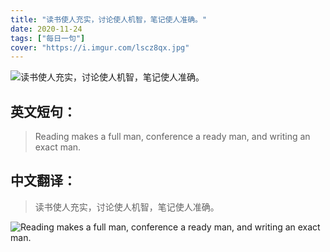 ```yaml
---
title: "读书使人充实，讨论使人机智，笔记使人准确。"
date: 2020-11-24
tags: ["每日一句"]
cover: "https://i.imgur.com/lscz8qx.jpg"
---
```


![读书使人充实，讨论使人机智，笔记使人准确。](https://i.imgur.com/piDXMlP.jpg)

## 英文短句：
> Reading makes a full man, conference a ready man, and writing an exact man.

<!--more-->

## 中文翻译：
> 读书使人充实，讨论使人机智，笔记使人准确。

![Reading makes a full man, conference a ready man, and writing an exact man.](https://i.imgur.com/ffc9lic.jpg)

